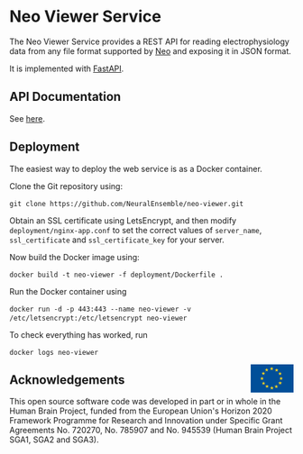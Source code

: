 # Neo Viewer Service

The Neo Viewer Service provides a REST API for reading electrophysiology data
from any file format supported by [Neo](http://neuralensemble.org/neo) and exposing it in JSON format.

It is implemented with [FastAPI](https://fastapi.tiangolo.com/).

## API Documentation

See [here](https://neoviewer.apps.ebrains.eu/api/docs).

## Deployment

The easiest way to deploy the web service is as a Docker container.

Clone the Git repository using:
```
git clone https://github.com/NeuralEnsemble/neo-viewer.git
```

Obtain an SSL certificate using LetsEncrypt, and then modify `deployment/nginx-app.conf` to set the
correct values of `server_name`, `ssl_certificate` and `ssl_certificate_key` for your server.

Now build the Docker image using:
```
docker build -t neo-viewer -f deployment/Dockerfile .
```

Run the Docker container using
```
docker run -d -p 443:443 --name neo-viewer -v /etc/letsencrypt:/etc/letsencrypt neo-viewer
```

To check everything has worked, run
```
docker logs neo-viewer
```


<div><img src="../eu_logo.jpg" alt="EU Logo" width="15%" align="right"></div>


## Acknowledgements
This open source software code was developed in part or in whole in the Human Brain Project, funded from the European Union's Horizon 2020 Framework Programme for Research and Innovation under Specific Grant Agreements No. 720270, No. 785907 and No. 945539 (Human Brain Project SGA1, SGA2 and SGA3).
